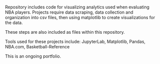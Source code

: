 Repository includes code for visualizing analytics used when evaluating NBA players. Projects require data scraping, data collection and organization into csv files, then using matplotlib to create visualizations for the data.

These steps are also included as files within this repository.

Tools used for these projects include: JupyterLab, Matplotlib, Pandas, NBA.com, Basketball-Reference

This is an ongoing portfolio.
